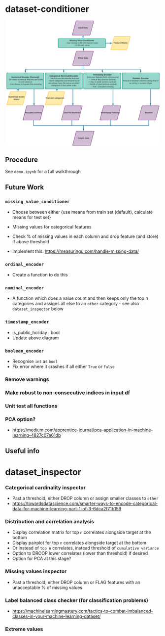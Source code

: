 # dataset-conditioner

![`fit_transform` flow](pictures/readme_flow.png)

## Procedure

See `demo.ipynb` for a full walkthrough

## Future Work

### `missing_value_conditioner`
- Choose between either {use means from train set (default), calculate means for test set}
- Missing values for categorical features
- Check % of missing values in each column and drop feature (and store) if above threshold

- Implement this: https://measuringu.com/handle-missing-data/

### `ordinal_encoder`
- Create a function to do this

### `nominal_encoder`
- A function which does a value count and then keeps only the top n categories and assigns all else to an `other` category - see also `dataset_inspector` below

### `timestamp_encoder`
- is_public_holiday : bool
- Update above diagram

### `boolean_encoder`
- Recognise `int` as `bool`
- Fix error where it crashes if all either `True` or `False`

### Remove warnings

### Make robust to non-consecutive indices in input df

### Unit test all functions

### PCA option?
- https://medium.com/apprentice-journal/pca-application-in-machine-learning-4827c07a61db

## Useful info

# dataset_inspector

### Categorical cardinality inspector
- Past a threshold, either DROP column or assign smaller classes to `other`
- https://towardsdatascience.com/smarter-ways-to-encode-categorical-data-for-machine-learning-part-1-of-3-6dca2f71b159

### Distribution and correlation analysis
- Display correlation matrix for top `n` correlates alongside target at the bottom
- Display pairplot for top `n` correlates alongside target at the bottom
- Or instead of `top n` correlates, instead threshold of `cumulative variance`
- Option to DROOP lower correlates (lower than threshold) if desired
- Option for PCA at this stage?

### Missing values inspector
- Past a threshold, either DROP column or FLAG features with an unacceptable % of missing values

### Label balanced class checker (for classification problems)
- https://machinelearningmastery.com/tactics-to-combat-imbalanced-classes-in-your-machine-learning-dataset/

### Extreme values
